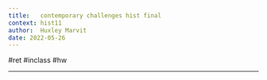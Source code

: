 ```yaml
---
title:   contemporary challenges hist final
context: hist11
author:  Huxley Marvit
date: 2022-05-26
---
```


#ret #inclass #hw

***

# 